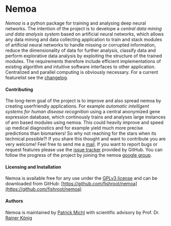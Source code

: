 Nemoa
========

*Nemoa* is a python package for training and analysing deep neural networks. The intention of the project is to develope a *central data mining und data analysis system* based on artificial neural networks, which allows any data mining and data collecting application to train and stack modules of artificial neural networks to handle missing or corrupted information, reduce the dimensionality of data for further analysis, classify data and perform explorative data analysis by exploiting the structure of the trained modules. The requirements therefore include efficient implementations of existing algorithm and intuitive software interfaces to other application. Centralized and parallel computing is obviously necessary. For a current featurelist see the [changelog](https://github.com/fishroot/metapath/blob/master/changelog.md).

#### Contributing ####
The long-term goal of the project is to improve and also spread nemoa by creating userfriendly applications. For example *automatic intelligent systems for human disease recognition* using a central anonymized gene expression database, which continously trains and analyses large instances of ann based modules using nemoa. This could heavily improve and speed up medical diagnostics and for example yield much more precise predictions than biomarkers! So why not reaching for the stars when its technical possible?! If you share this thought and want to contribute you are very welcome! Feel free to send me a [mail](https://www.mathi.uni-heidelberg.de/~pmichl/). If you want to report bugs or request features please use the [issue tracker](https://github.com/fishroot/nemoa/issues) provided by GitHub. You can follow the progress of the project by joining the nemoa [google group](http://groups.google.com/group/nemoa).

#### Licensing and Installation ####
Nemoa is available free for any use under the [GPLv3 license](https://www.gnu.org/licenses/gpl.html) and can be downloaded from GitHub: [https://github.com/fishroot/nemoa](https://github.com/fishroot/nemoa)

#### Authors ####
Nemoa is maintained by [Patrick Michl](https://www.mathi.uni-heidelberg.de/~pmichl/) with
scientific advisory by Prof. Dr. [Rainer König](http://ibios.dkfz.de/tbi/index.php/network-modeling/people/34-koenig)
